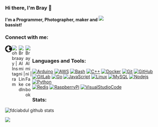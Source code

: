 ### Hi there, I'm Bray 👋

<img align='right' src='https://user-images.githubusercontent.com/5713670/87202985-820dcb80-c2b6-11ea-9f56-7ec461c497c3.gif' width='200"'>

#### I'm a Programmer, Photographer, maker and bassist!

### Connect with me:

[<img align="left" alt="coreforge.com" width="22px" src="https://raw.githubusercontent.com/iconic/open-iconic/master/svg/globe.svg" />][website]
[<img align="left" alt="ohbray | Instagram" width="22px" src="https://cdn.jsdelivr.net/npm/simple-icons@v3/icons/instagram.svg" />][instagram]
[<img align="left" alt="Bray Almini | LinkedIn" width="22px" src="https://cdn.jsdelivr.net/npm/simple-icons@v3/icons/linkedin.svg" />][linkedin]
[<img align="left" alt="Bray Almini | Facebook" width="22px" src="https://cdn.jsdelivr.net/npm/simple-icons@v3/icons/facebook.svg" />][facebook]

<br />

### Languages and Tools:

[![Arduino](https://img.shields.io/badge/-Arduino-222222?style=flat&logo=arduino)][gh]
[![AWS](https://img.shields.io/badge/-AWS-222222?style=flat&logo=amazon-aws)][gh]
[![Bash](https://img.shields.io/badge/-Bash-222222?style=flat&logo=gnu-bash)][gh]
[![C++](https://img.shields.io/badge/-C/C%2B%2B-222222?style=flat&logo=C%2B%2B&logoColor=ffffff)][gh]
[![Docker](https://img.shields.io/badge/-Docker-222222?style=flat&logo=docker)][gh]
[![Git](https://img.shields.io/badge/-Git-222222?style=flat&logo=git)][gh]
[![GitHub](https://img.shields.io/badge/-GitHub-222222?style=flat&logo=github)][gh]<br />
[![GitLab](https://img.shields.io/badge/-GitLab-222222?style=flat&logo=gitlab)][gh]
[![Go](https://img.shields.io/badge/-Go-222222?style=flat&logo=go)][gh]
[![JavaScript](https://img.shields.io/badge/-JavaScript-222222?style=flat&logo=javascript)][gh]
[![Linux](https://img.shields.io/badge/-Linux-222222?style=flat&logo=linux)][gh]
[![MySQL](https://img.shields.io/badge/-MySQL-222222?style=flat&logo=mysql)][gh]
[![Nodejs](https://img.shields.io/badge/-Nodejs-222222?style=flat&logo=Node.js)][gh]
[![Python](https://img.shields.io/badge/-Python-222222?style=flat&logo=python)][gh]<br />
[![Redis](https://img.shields.io/badge/-Redis-222222?style=flat&logo=redis)][gh]
[![RaspberryPi](https://img.shields.io/badge/-Raspberry_Pi-222222?style=flat&logo=raspberry-pi)][gh]
[![VisualStudioCode](https://img.shields.io/badge/-Visual_Studio_Code-222222?style=flat&logo=visual-studio-code)][gh]

### Stats:

![fdciabdul github stats](https://github-readme-stats.vercel.app/api?username=Brayyy&show_icons=true&hide_border=true)

[gh]: https://www.github.com/Brayyy
[website]: https://www.coreforge.com
[instagram]: https://instagram.com/ohbray
[linkedin]: https://www.linkedin.com/in/bray-almini-89960845/
[facebook]: https://www.facebook.com/ohbray


<img width=0 src="https://visitor-badge.laobi.icu/badge?page_id=brayyy.brayyy">

<!--
- 🔭 I’m currently working on a [VS Code Course][website]!
- 🌱 I’m currently learning everything 🤣
- 👯 I’m looking to collaborate with other content creators
- 🥅 2020 Goals: Contribute more to Open Source projects
- ⚡ Fun fact: I love to draw and play guitar / drums

⭐️ from [@Brayyy](https://github.com/Brayyy)
<br />
<br />
![visitors](https://visitor-badge.laobi.icu/badge?page_id=brayyy.brayyy)

-->
